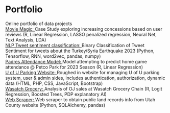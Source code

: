 # Portfolio
Online portfolio of data projects
</br>
<a href=https://github.com/WestlakeData/Portfolio/tree/main/MovieMagic>Movie Magic: </a>Case Study exploring increasing concessions based on user reviews (R, Linear Regression, LASSO penalized regression, Neural Net, Text Analysis, LDA)</br>
<a href=https://github.com/WestlakeData/Portfolio/tree/main/NLP%20Tweet%20Sentiment%20Classification>NLP Tweet sentiment classification: </a> Binary Classification of Tweet Sentiment for tweets about the Turkey/Syria Earthquake 2023 (Python, Tensorflow, RNN, word2vec, pandas, numpy)</br>
<a href=https://github.com/WestlakeData/Portfolio/tree/main/Padres%20Attendance%20Model>Padres Attendance Model: </a> Model attempting to predict home game attendance @ Petco Park for 2023 Season (R, Linear Regression)</br>
<a href=https://github.com/WestlakeData/Portfolio/tree/main/Padres%20Attendance%20Model>U of U Parking Website: </a> Roughed in website for managing U of U parking system, user & admin sides, includes authentication, authorization, dynamic data (HTML, PHP, CSS, JavaScript, Bootstrap)</br>
<a href=https://github.com/WestlakeData/Portfolio/tree/main/WasatchGrocery>Wasatch Grocery: </a> Analysis of OJ sales at Wasatch Grocery Chain (R, Logit Regression, Boosted Trees, PDP explanatory AI)</br>
<a href=https://github.com/WestlakeData/Portfolio/tree/main/python%20web%20scraper>Web Scraper: </a> Web scraper to obtain public land records info from Utah County website (Python, SQLAlchemy, pandas)</br>
